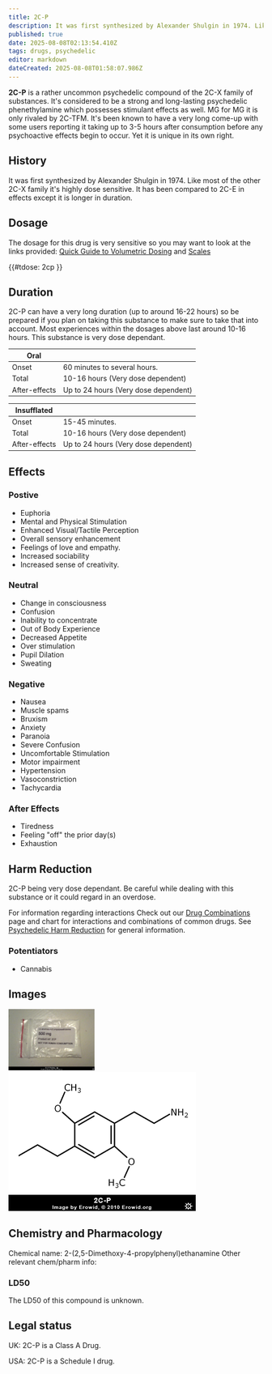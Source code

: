 ```yaml
---
title: 2C-P
description: It was first synthesized by Alexander Shulgin in 1974. Like most of the other 2C-X family it's highly dose sensitive.
published: true
date: 2025-08-08T02:13:54.410Z
tags: drugs, psychedelic
editor: markdown
dateCreated: 2025-08-08T01:58:07.986Z
---
```


**2C-P** is a rather uncommon psychedelic compound of the 2C-X family of substances. It's considered to be a strong and long-lasting psychedelic phenethylamine which possesses stimulant effects as well. MG for MG it is only rivaled by 2C-TFM. It's been known to have a very long come-up with some users reporting it taking up to 3-5 hours after consumption before any psychoactive effects begin to occur. Yet it is unique in its own right.

## History

It was first synthesized by Alexander Shulgin in 1974. Like most of the other 2C-X family it's highly dose sensitive. It has been compared to 2C-E in effects except it is longer in duration.

## Dosage

The dosage for this drug is very sensitive so you may want to look at the links provided: [Quick Guide to Volumetric Dosing](/en/quick-guide-to-volumetric-dosing) and [Scales](/en/scales)

{{#tdose: 2cp }}

## Duration

2C-P can have a very long duration (up to around 16-22 hours) so be prepared if you plan on taking this substance to make sure to take that into account.
Most experiences within the dosages above last around 10-16 hours.
This substance is very dose dependant.

| Oral |  |
|------|---|
| Onset | 60 minutes to several hours. |
| Total | 10-16 hours (Very dose dependent) |
| After-effects | Up to 24 hours (Very dose dependent) |

| Insufflated |  |
|-------------|---|
| Onset | 15-45 minutes. |
| Total | 10-16 hours (Very dose dependent) |
| After-effects | Up to 24 hours (Very dose dependent) |

## Effects

### Postive

* Euphoria
* Mental and Physical Stimulation
* Enhanced Visual/Tactile Perception
* Overall sensory enhancement
* Feelings of love and empathy.
* Increased sociability
* Increased sense of creativity.

### Neutral

* Change in consciousness
* Confusion
* Inability to concentrate
* Out of Body Experience
* Decreased Appetite
* Over stimulation
* Pupil Dilation
* Sweating

### Negative

* Nausea
* Muscle spams
* Bruxism
* Anxiety
* Paranoia
* Severe Confusion
* Uncomfortable Stimulation
* Motor impairment
* Hypertension
* Vasoconstriction
* Tachycardia

### After Effects

* Tiredness
* Feeling "off" the prior day(s)
* Exhaustion

## Harm Reduction

2C-P being very dose dependant. Be careful while dealing with this substance or it could regard in an overdose.

For information regarding interactions Check out our [Drug Combinations](/en/drug-combinations) page and chart for interactions and combinations of common drugs.
See [Psychedelic Harm Reduction](/en/psychedelic#harm-reduction) for general information.

### Potentiators

* Cannabis

## Images

<img src="/assets/2cp_package.jpg" width="170px" alt="2C-P package">
<img src="/assets/2cp_molecule.gif" alt="2C-P molecule">

## Chemistry and Pharmacology

Chemical name: 2-(2,5-Dimethoxy-4-propylphenyl)ethanamine
Other relevant chem/pharm info:

### LD50

The LD50 of this compound is unknown.

## Legal status

UK: 2C-P is a Class A Drug.

USA: 2C-P is a Schedule I drug.